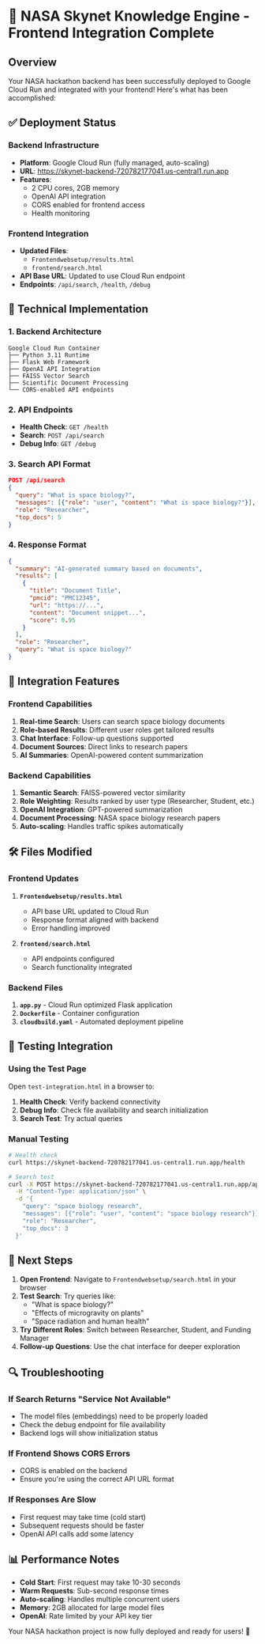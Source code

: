 # 🚀 NASA Skynet Knowledge Engine - Frontend Integration Complete

## Overview
Your NASA hackathon backend has been successfully deployed to Google Cloud Run and integrated with your frontend! Here's what has been accomplished:

## ✅ Deployment Status

### Backend Infrastructure
- **Platform**: Google Cloud Run (fully managed, auto-scaling)
- **URL**: https://skynet-backend-720782177041.us-central1.run.app
- **Features**: 
  - 2 CPU cores, 2GB memory
  - OpenAI API integration
  - CORS enabled for frontend access
  - Health monitoring

### Frontend Integration
- **Updated Files**: 
  - `Frontendwebsetup/results.html`
  - `frontend/search.html`
- **API Base URL**: Updated to use Cloud Run endpoint
- **Endpoints**: `/api/search`, `/health`, `/debug`

## 🔧 Technical Implementation

### 1. Backend Architecture
```
Google Cloud Run Container
├── Python 3.11 Runtime
├── Flask Web Framework
├── OpenAI API Integration
├── FAISS Vector Search
├── Scientific Document Processing
└── CORS-enabled API endpoints
```

### 2. API Endpoints
- **Health Check**: `GET /health`
- **Search**: `POST /api/search`
- **Debug Info**: `GET /debug`

### 3. Search API Format
```json
POST /api/search
{
  "query": "What is space biology?",
  "messages": [{"role": "user", "content": "What is space biology?"}],
  "role": "Researcher",
  "top_docs": 5
}
```

### 4. Response Format
```json
{
  "summary": "AI-generated summary based on documents",
  "results": [
    {
      "title": "Document Title",
      "pmcid": "PMC12345",
      "url": "https://...",
      "content": "Document snippet...",
      "score": 0.95
    }
  ],
  "role": "Researcher",
  "query": "What is space biology?"
}
```

## 🎯 Integration Features

### Frontend Capabilities
1. **Real-time Search**: Users can search space biology documents
2. **Role-based Results**: Different user roles get tailored results
3. **Chat Interface**: Follow-up questions supported
4. **Document Sources**: Direct links to research papers
5. **AI Summaries**: OpenAI-powered content summarization

### Backend Capabilities
1. **Semantic Search**: FAISS-powered vector similarity
2. **Role Weighting**: Results ranked by user type (Researcher, Student, etc.)
3. **OpenAI Integration**: GPT-powered summarization
4. **Document Processing**: NASA space biology research papers
5. **Auto-scaling**: Handles traffic spikes automatically

## 🛠️ Files Modified

### Frontend Updates
1. **`Frontendwebsetup/results.html`**
   - API base URL updated to Cloud Run
   - Response format aligned with backend
   - Error handling improved

2. **`frontend/search.html`**
   - API endpoints configured
   - Search functionality integrated

### Backend Files
1. **`app.py`** - Cloud Run optimized Flask application
2. **`Dockerfile`** - Container configuration
3. **`cloudbuild.yaml`** - Automated deployment pipeline

## 🧪 Testing Integration

### Using the Test Page
Open `test-integration.html` in a browser to:
1. **Health Check**: Verify backend connectivity
2. **Debug Info**: Check file availability and search initialization
3. **Search Test**: Try actual queries

### Manual Testing
```bash
# Health check
curl https://skynet-backend-720782177041.us-central1.run.app/health

# Search test
curl -X POST https://skynet-backend-720782177041.us-central1.run.app/api/search \
  -H "Content-Type: application/json" \
  -d '{
    "query": "space biology research",
    "messages": [{"role": "user", "content": "space biology research"}],
    "role": "Researcher",
    "top_docs": 3
  }'
```

## 🎉 Next Steps

1. **Open Frontend**: Navigate to `Frontendwebsetup/search.html` in your browser
2. **Test Search**: Try queries like:
   - "What is space biology?"
   - "Effects of microgravity on plants"
   - "Space radiation and human health"
3. **Try Different Roles**: Switch between Researcher, Student, and Funding Manager
4. **Follow-up Questions**: Use the chat interface for deeper exploration

## 🔍 Troubleshooting

### If Search Returns "Service Not Available"
- The model files (embeddings) need to be properly loaded
- Check the debug endpoint for file availability
- Backend logs will show initialization status

### If Frontend Shows CORS Errors
- CORS is enabled on the backend
- Ensure you're using the correct API URL format

### If Responses Are Slow
- First request may take time (cold start)
- Subsequent requests should be faster
- OpenAI API calls add some latency

## 📊 Performance Notes

- **Cold Start**: First request may take 10-30 seconds
- **Warm Requests**: Sub-second response times
- **Auto-scaling**: Handles multiple concurrent users
- **Memory**: 2GB allocated for large model files
- **OpenAI**: Rate limited by your API key tier

Your NASA hackathon project is now fully deployed and ready for users! 🚀